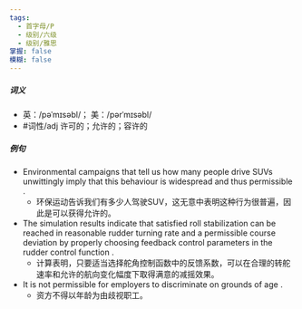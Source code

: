 ```yaml
---
tags:
  - 首字母/P
  - 级别/六级
  - 级别/雅思
掌握: false
模糊: false
---
```

##### 词义
- 英：/pəˈmɪsəbl/； 美：/pərˈmɪsəbl/
- #词性/adj  许可的；允许的；容许的
##### 例句
- Environmental campaigns that tell us how many people drive SUVs unwittingly imply that this behaviour is widespread and thus permissible .
	- 环保运动告诉我们有多少人驾驶SUV，这无意中表明这种行为很普遍，因此是可以获得允许的。
- The simulation results indicate that satisfied roll stabilization can be reached in reasonable rudder turning rate and a permissible course deviation by properly choosing feedback control parameters in the rudder control function .
	- 计算表明，只要适当选择舵角控制函数中的反馈系数，可以在合理的转舵速率和允许的航向变化幅度下取得满意的减摇效果。
- It is not permissible for employers to discriminate on grounds of age .
	- 资方不得以年龄为由歧视职工。
